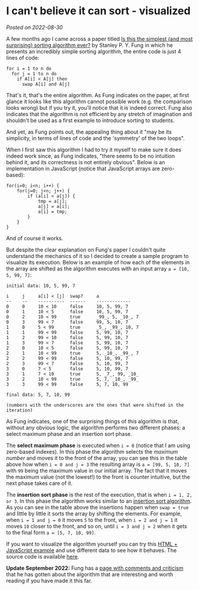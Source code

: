 # I can't believe it can sort - visualized
*Posted on 2022-08-30*

A few months ago I came across a paper titled [Is this the simplest (and most surprising) sorting algorithm ever?](https://arxiv.org/abs/2110.01111) by Stanley P. Y. Fung in which he presents an incredibly simple sorting algorithm, the entire code is just 4 lines of code:

```
for i = 1 to n do
  for j = 1 to n do
    if A[i] < A[j] then
      swap A[i] and A[j]
```

That's it, that's the entire algorithm. As Fung indicates on the paper, at first glance it looks like this algorithm cannot possible work (e.g. the comparison looks wrong) but if you try it, you'll notice that it is indeed correct. Fung also indicates that the algorithm is not efficient by any stretch of imagination and shouldn't be used as a first example to introduce sorting to students.

And yet, as Fung points out, the appealing thing about it "may be its simplicity, in terms of lines of code and the 'symmetry' of the two loops".

When I first saw this algorithm I had to try it myself to make sure it does indeed work since, as Fung indicates, "there seems to be no intuition behind it, and its correctness is not entirely obvious". Below is an implementation in JavaScript (notice that JavaScript arrays are zero-based):

```
for(i=0; i<n; i++) {
    for(j=0; j<n; j++) {
        if (a[i] < a[j]) {
            tmp = a[j];
            a[j] = a[i];
            a[i] = tmp;
        }
    }
}
```

And of course it works.

But despite the clear explanation on Fung's paper I couldn't quite understand the mechanics of it so I decided to create a sample program to visualize its execution. Below is an example of how each of the elements in the array are shifted as the algorithm executes with an input array `a = [10, 5, 99, 7]`:

```
initial data: 10, 5, 99, 7

i     j     a[i] < [j]  swap?     a
--    --    ----------  ------    -------------
0     0     10 < 10     false     10, 5, 99, 7
0     1     10 < 5      false     10, 5, 99, 7
0     2     10 < 99     true      _99_, 5, _10_, 7
0     3     99 < 7      false     99, 5, 10, 7
1     0     5 < 99      true      _5_, _99_, 10, 7
1     1     99 < 99     false     5, 99, 10, 7
1     2     99 < 10     false     5, 99, 10, 7
1     3     99 < 7      false     5, 99, 10, 7
2     0     10 < 5      false     5, 99, 10, 7
2     1     10 < 99     true      5, _10_, _99_, 7
2     2     99 < 99     false     5, 10, 99, 7
2     3     99 < 7      false     5, 10, 99, 7
3     0     7 < 5       false     5, 10, 99, 7
3     1     7 < 10      true      5, _7_, 99, _10_
3     2     10 < 99     true      5, 7, _10_, _99_
3     3     99 < 99     false     5, 7, 10, 99

final data: 5, 7, 10, 99

(numbers with the underscores are the ones that were shifted in the iteration)
```

As Fung indicates, one of the surprising things of this algorithm is that, without any obvious logic, the algorithm performs two different phases: a select maximum phase and an insertion sort phase.

The **select maximum phase** is executed when `i = 0` (notice that I am using zero-based indexes). In this phase the algorithm selects the *maximum number* and moves it to the front of the array, you can see this in the table above how when `i = 0 and j = 3` the resulting array is `a = [99, 5, 10, 7]` with `99` being the maximum value in our initial array. The fact that it moves the maximum value (not the lowest!) to the front is counter intuitive, but the next phase takes care of it.

The **insertion sort phase** is the rest of the execution, that is when `i = 1, 2, or 3`. In this phase the algorithm works similar to an [insertion sort algorithm](https://en.wikipedia.org/wiki/Insertion_sort). As you can see in the table above the insertions happen when `swap = true` and little by little it sorts the array by shifting the elements. For example, when `i = 1 and j = 0` it moves `5` to the front, when `i = 2 and j = 1` it moves `10` closer to the front, and so on, until `i = 3 and j = 2` when it gets to the final form `a = [5, 7, 10, 99]`.

If you want to visualize the algorithm yourself you can try this [HTML + JavaScript example](https://hectorcorrea.com/demos/i-cannot-believe-it-can-sort.html) and use different data to see how it behaves. The source code is available [here](https://gist.github.com/hectorcorrea/7332762794a3370a4722fe5c3dceaf0a).

**Update September 2022:** Fung has a [page with comments and criticism](https://www.cs.le.ac.uk/people/pyfung/sorting.html) that he has gotten about the algorithm that are interesting and worth reading if you have made it this far.


